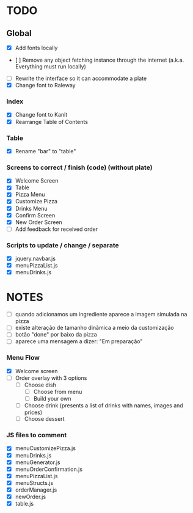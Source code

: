 # TODO

## Global
* [x] Add fonts locally
* [ ] Remove any object fetching instance through the internet (a.k.a. Everything must run locally)
* [ ] Rewrite the interface so it can accommodate a plate
* [X] Change font to Raleway
### Index
* [X] Change font to Kanit
* [X] Rearrange Table of Contents
### Table
* [X] Rename "bar" to "table"
### Screens to correct / finish (code) (without plate)
* [X] Welcome Screen
* [X] Table
* [X] Pizza Menu
* [X] Customize Pizza
* [X] Drinks Menu
* [X] Confirm Screen
* [X] New Order Screen
* [ ] Add feedback for received order
### Scripts to update / change / separate
* [X] jquery.navbar.js
* [X] menuPizzaList.js
* [X] menuDrinks.js

# NOTES
* [ ] quando adicionamos um ingrediente aparece a imagem simulada na pizza
* [ ] existe alteração de tamanho dinâmica a meio da customização
* [ ] botão "done" por baixo da pizza
* [ ] aparece uma mensagem a dizer: "Em preparação"

### Menu Flow
* [x] Welcome screen
* [ ] Order overlay with 3 options
	* [ ] Choose dish
		* [ ] Choose from menu
		* [ ] Build your own
	* [ ] Choose drink (presents a list of drinks with names, images and prices)
	* [ ] Choose dessert

### JS files to comment
* [X] menuCustomizePizza.js
* [X] menuDrinks.js
* [X] menuGenerator.js
* [X] menuOrderConfirmation.js
* [X] menuPizzaList.js
* [X] menuStructs.js
* [X] orderManager.js
* [X] newOrder.js
* [X] table.js
